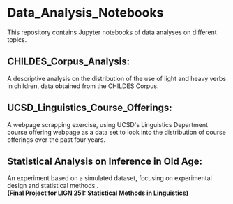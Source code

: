 # Data_Analysis_Notebooks
This repository contains Jupyter notebooks of data analyses on different topics.

## CHILDES_Corpus_Analysis:
A descriptive analysis on the distribution of the use of light and heavy verbs in children, data obtained from the CHILDES Corpus.

## UCSD_Linguistics_Course_Offerings:
A webpage scrapping exercise, using UCSD's Linguistics Department course offering webpage as a data set to look into the distribution of course offerings over the past four years.

## Statistical Analysis on Inference in Old Age:
An experiment based on a simulated dataset, focusing on experimental design and statistical methods . <br/> **(Final Project for LIGN 251: Statistical Methods in Linguistics)**
